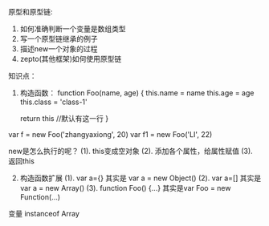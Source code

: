 原型和原型链:
1. 如何准确判断一个变量是数组类型
2. 写一个原型链继承的例子
3. 描述new一个对象的过程
4. zepto(其他框架)如何使用原型链

知识点：
1. 构造函数：
function Foo(name, age) {
    this.name = name
    this.age = age
    this.class = 'class-1'
    
    return this //默认有这一行
}

var f = new Foo('zhangyaxiong', 20)
var f1 = new Foo('LI', 22)

new是怎么执行的呢？
(1). this变成空对象
(2). 添加各个属性，给属性赋值
(3). 返回this

2. 构造函数扩展
(1). var a={} 其实是 var a = new Object()
(2). var a=[] 其实是var a = new Array()
(3). function Foo() {...} 其实是var Foo = new Function(...)

变量 instanceof Array